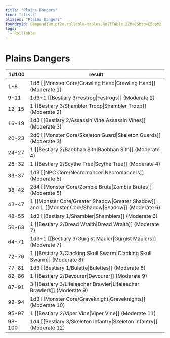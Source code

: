 ```yaml
---
title: "Plains Dangers"
icon: ":list:"
aliases: "Plains Dangers"
foundryId: Compendium.pf2e.rollable-tables.RollTable.2ZMeCSbtg4C5bpM2
tags:
  - RollTable
---
```


# Plains Dangers
| 1d100 | result |
|------|--------|
| 1-8 | 1d8 [[Monster Core/Crawling Hand\|Crawling Hand]](Moderate 1) |
| 9-11 | 1d3+1 [[Bestiary 3/Festrog\|Festrogs]] (Moderate 2) |
| 12-15 | 1 [[Bestiary 3/Shambler Troop\|Shambler Troop]] (Moderate 2) |
| 16-19 | 1d3 [[Bestiary 2/Assassin Vine\|Assassin Vines]] (Moderate 3) |
| 20-23 | 2d6 [[Monster Core/Skeleton Guard\|Skeleton Guards]] (Moderate 3) |
| 24-27 | 1 [[Bestiary 2/Baobhan Sith\|Baobhan Sith]] (Moderate 4) |
| 28-32 | 1 [[Bestiary 2/Scythe Tree\|Scythe Tree]] (Moderate 4) |
| 33-37 | 1d3 [[NPC Core/Necromancer\|Necromancers]] (Moderate 5) |
| 38-42 | 2d4 [[Monster Core/Zombie Brute\|Zombie Brutes]] (Moderate 5) |
| 43-47 | 1 [[Monster Core/Greater Shadow\|Greater Shadow]] and 1 [[Monster Core/Shadow\|Shadow]] (Moderate 6) |
| 48-55 | 1d3 [[Bestiary 1/Shambler\|Shamblers]] {Moderate 6} |
| 56-63 | 1 [[Bestiary 2/Dread Wraith\|Dread Wraith]] {Moderate 7} |
| 64-71 | 1d3+1 [[Bestiary 3/Gurgist Mauler\|Gurgist Maulers]] (Moderate 7) |
| 72-76 | 1 [[Bestiary 3/Clacking Skull Swarm\|Clacking Skull Swarm]] (Moderate 8) |
| 77-81 | 1d3 [[Bestiary 1/Bulette\|Bulettes]] (Moderate 8) |
| 82-86 | 1 [[Bestiary 2/Devourer\|Devourer]] (Moderate 9) |
| 87-91 | 3 [[Bestiary 3/Lifeleecher Brawler\|Lifeleecher Brawlers]] (Moderate 9) |
| 92-94 | 1d3 [[Monster Core/Graveknight\|Graveknights]] (Moderate 10) |
| 95-97 | 1 [[Bestiary 2/Viper Vine\|Viper Vine]] (Moderate 11) |
| 98-100 | 1d4 [[Bestiary 3/Skeleton Infantry\|Skeleton Infantry]] (Moderate 12) |
